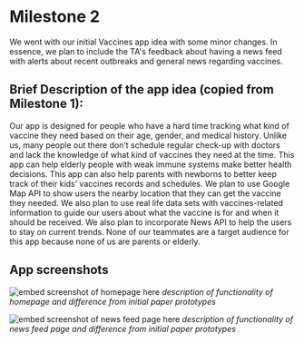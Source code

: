 # Milestone 2

We went with our initial Vaccines app idea with some minor changes. In essence, we plan to include the TA's feedback about having a news feed with alerts about recent outbreaks and general news regarding vaccines.

## Brief Description of the app idea (copied from Milestone 1):
Our app is designed for people who have a hard time tracking what kind of vaccine they need based on their age, gender, and medical history. Unlike us, many people out there don’t schedule regular check-up with doctors and lack the knowledge of what kind of vaccines they need at the time. This app can help elderly people with weak immune systems make better health decisions. This app can also help parents with newborns to better keep track of their kids’ vaccines records and schedules. We plan to use Google Map API to show users the nearby location that they can get the vaccine they needed. We also plan to use real life data sets with vaccines-related information to guide our users about what the vaccine is for and when it should be received. We also plan to incorporate News API to help the users to stay on current trends. None of our teammates are a target audience for this app because none of us are parents or elderly.

## App screenshots

![embed screenshot of homepage here](#)
*description of functionality of homepage and difference from initial paper prototypes*

![embed screenshot of news feed page here](#)
*description of functionality of news feed page and difference from initial paper prototypes*
